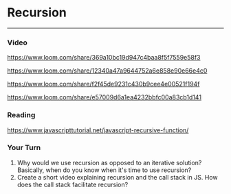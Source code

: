 # Recursion

---

### Video

https://www.loom.com/share/369a10bc19d947c4baa8f5f7559e58f3

https://www.loom.com/share/12340a47a9644752a6e858e90e66e4c0

https://www.loom.com/share/f2f45de9231c430b9cee4e00521f194f

https://www.loom.com/share/e57009d6a1ea4232bbfc00a83cb1d141

### Reading

https://www.javascripttutorial.net/javascript-recursive-function/

### Your Turn

1. Why would we use recursion as opposed to an iterative solution? Basically, when do you know when it's time to use recursion?
2. Create a short video explaining recursion and the call stack in JS. How does the call stack facilitate recursion?

